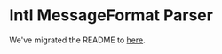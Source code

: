 # Intl MessageFormat Parser

We've migrated the README to [here](../../website/docs/intl-messageformat-parser.md).